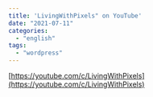 ```yaml
---
title: 'LivingWithPixels" on YouTube'
date: "2021-07-11"
categories:
  - "english"
tags:
  - "wordpress"
---
```


[https://youtube.com/c/LivingWithPixels](https://youtube.com/c/LivingWithPixels)
